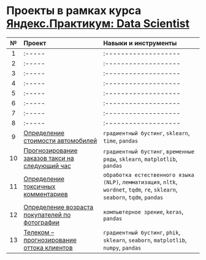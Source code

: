 # Проекты в рамках курса [Яндекс.Практикум: Data Scientist](https://praktikum.yandex.ru/data-scientist)

| №  | Проект | Навыки и инструменты |
|:-: | :----- | :------------------- |
| 1  | :----- | :------------------- |
| 2  | :----- | :------------------- |
| 3  | :----- | :------------------- |
| 4  | :----- | :------------------- |
| 5  | :----- | :------------------- |
| 6  | :----- | :------------------- |
| 7  | :----- | :------------------- |
| 8  | :----- | :------------------- |
| 9  | [Определение стоимости автомобилей](/project_9)  | `градиентный бустинг`, `sklearn`, `time`, `pandas` |
| 10 | [Прогнозирование заказов такси на следующий час](/project_10) | `градиентный бустинг`, `временные ряды`, `sklearn`, `matplotlib`, `pandas` |
| 11 | [Определение токсичных комментариев](/project_11) | `обработка естественного языка (NLP)`, `лемматизация`, `nltk`, `wordnet`, `tqdm`, `re`, `sklearn`, `seaborn`, `tqdm`, `pandas` |
| 12 | [Определение возраста покупателей по фотографии](/project_12) | `компьютерное зрение`, `keras`, `pandas` |
| 13 | [Телеком – прогнозирование оттока клиентов](/project_13) | `градиентный бустинг`, `phik`, `sklearn`, `seaborn`, `matplotlib`, `numpy`, `pandas` |
